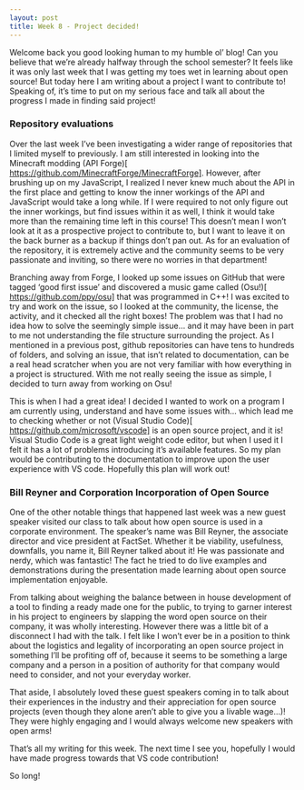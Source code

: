 ```yaml
---
layout: post
title: Week 8 - Project decided!
---
```


Welcome back you good looking human to my humble ol’ blog! Can you believe that we’re already halfway through the school semester? It feels like it was only last week that I was getting my toes wet in learning about open source! But today here I am writing about a project I want to contribute to! Speaking of, it’s time to put on my serious face and talk all about the progress I made in finding said project!

### Repository evaluations

Over the last week I’ve been investigating a wider range of repositories that I limited myself to previously. I am still interested in looking into the Minecraft modding (API Forge)[ https://github.com/MinecraftForge/MinecraftForge]. However, after brushing up on my JavaScript, I realized I never knew much about the API in the first place and getting to know the inner workings of the API and JavaScript would take a long while. If I were required to not only figure out the inner workings, but find issues within it as well, I think it would take more than the remaining time left in this course! This doesn’t mean I won’t look at it as a prospective project to contribute to, but I want to leave it on the back burner as a backup if things don’t pan out. As for an evaluation of the repository, it is extremely active and the community seems to be very passionate and inviting, so there were no worries in that department!

Branching away from Forge, I looked up some issues on GitHub that were tagged ‘good first issue’ and discovered a music game called (Osu!)[ https://github.com/ppy/osu] that was programmed in C++! I was excited to try and work on the issue, so I looked at the community, the license, the activity, and it checked all the right boxes! The problem was that I had no idea how to solve the seemingly simple issue… and it may have been in part to me not understanding the file structure surrounding the project. As I mentioned in a previous post,  github repositories can have tens to hundreds of folders, and solving an issue, that isn’t related to documentation, can be a real head scratcher when you are not very familiar with how everything in a project is structured. With me not really seeing the issue as simple, I decided to turn away from working on Osu!

This is when I had a great idea! I decided I wanted to work on a program I am currently using, understand and have some issues with… which lead me to checking whether or not (Visual Studio Code)[ https://github.com/microsoft/vscode] is an open source project, and it is! Visual Studio Code is a great light weight code editor, but when I used it I felt it has a lot of problems introducing it’s available features. So my plan would be contributing to the documentation to improve upon the user experience with VS code. Hopefully this plan will work out!

### Bill Reyner and Corporation Incorporation of Open Source

One of the other notable things that happened last week was a new guest speaker visited our class to talk about how open source is used in a corporate environment. The speaker’s name was Bill Reyner, the associate director and vice president at FactSet. Whether it be viability, usefulness, downfalls, you name it, Bill Reyner talked about it! He was passionate and nerdy, which was fantastic! The fact he tried to do live examples and demonstrations during the presentation made learning about open source implementation enjoyable.

From talking about weighing the balance between in house development of a tool to finding a ready made one for the public, to trying to garner interest in his project to engineers by slapping the word open source on their company, it was wholly interesting. However there was a little bit of a disconnect I had with the talk. I felt like I won’t ever be in a position to think about the logistics and legality of incorporating an open source project in something I’ll be profiting off of, because it seems to be something a large company and a person in a position of authority for that company would need to consider, and not your everyday worker.

That aside, I absolutely loved these guest speakers coming in to talk about their experiences in the industry and their appreciation for open source projects (even though they alone aren’t able to give you a livable wage…)! They were highly engaging and I would always welcome new speakers with open arms!

That’s all my writing for this week. The next time I see you, hopefully I would have made progress towards that VS code contribution!

So long!
